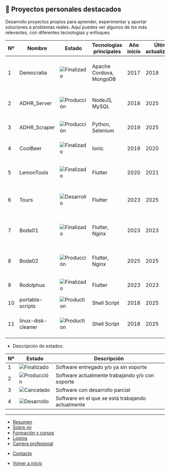 ## 🚀 Proyectos personales destacados

Desarrollo proyectos propios para aprender, experimentar y aportar soluciones a problemas reales.
Aquí puedes ver algunos de los más relevantes, con diferentes tecnologías y enfoques.

| Nº  | Nombre       | Estado                                                                | Tecnologías principales | Año inicio | Última actualización | Descripción                                                | Enlace                              |
| --- | ------------ | --------------------------------------------------------------------- | ----------------------- | ---------- | -------------------- | ---------------------------------------------------------- | ---------------------------------   |
| 1   | Democratia   | ![Finalizado](https://img.shields.io/badge/Finalizado-brightgreen)    | Apache Cordova, MongoDB | 2017       | 2018                 | Mi TFG. Aplicación para gestión de iniciativas ciudadanas. | Privado                             |
| 2   | ADHR_Server  | ![Producción](https://img.shields.io/badge/Producción-blue)           | NodeJS, MySQL           | 2018       | 2025                 | Software modular para control de peticiones API.           | [🔗](infoApp/ADHR_Server.md)        |
| 3   | ADHR_Scraper | ![Producción](https://img.shields.io/badge/Producción-blue)           | Python, Selenium        | 2019       | 2025                 | Automatización de recolección de datos web.                | [🔗](infoApp/ADHR_Scraper.md)       |
| 4   | CoolBeer     | ![Finalizado](https://img.shields.io/badge/Finalizado-brightgreen)    | Ionic                   | 2019       | 2020                 | App móvil para colecciones de cervezas.                    | Privado                             |
| 5   | LemonTools   | ![Finalizado](https://img.shields.io/badge/Finalizado-brightgreen)    | Flutter                 | 2020       | 2021                 | App móvil para control de calibres de limones.             | Privado                             |
| 6   | Tours        | ![Desarrollo](https://img.shields.io/badge/Desarrollo-yellow)         | Flutter                 | 2023       | 2025                 | App móvil para gestión de guías turísticos.                | Privado                             |
| 7   | Boda01       | ![Finalizado](https://img.shields.io/badge/Finalizado-brightgreen)    | Flutter, Nginx          | 2023       | 2023                 | Web personalizada (StarWars) para control de invitados.    | Privado                             |
| 8   | Boda02       | ![Producción](https://img.shields.io/badge/Producción-blue)           | Flutter, Nginx          | 2025       | 2025                 | Web personalizada para control de invitados.               | Privado                             |
| 9   | Rodolphus    | ![Finalizado](https://img.shields.io/badge/Finalizado-brightgreen)    | Flutter                 | 2023       | 2023                 | App móvil para gestión personal.                           | Privado                             |
| 10  | portable-scripts | ![Production](https://img.shields.io/badge/Production-blue)       | Shell Script            | 2018       | 2025                 | Scripts random                                             | [🔗](infoApp/portable-scripts)      |
| 11  | linux-disk-cleaner | ![Production](https://img.shields.io/badge/Production-blue)     | Shell Script            | 2018       | 2025                 | Script para la limpieza de disco en sistemas Linux         | [🔗](infoApp/linux-disk-cleaner.md) |


- Descripción de estados:

| Nº  | Estado                                                              | Descripción                                       |
| --- | ------------------------------------------------------------------- | -----------------------------------------------   |
| 1   | ![Finalizado](https://img.shields.io/badge/Finalizado-brightgreen)  | Software entregado y/o ya sin soporte             |
| 2   | ![Producción](https://img.shields.io/badge/Producción-blue)         | Software actualmente trabajando y/o con soporte   |
| 3   | ![Cancelado](https://img.shields.io/badge/Cancelado-red)            | Software con desarrollo parcial                   |
| 4   | ![Desarrollo](https://img.shields.io/badge/Desarrollo-yellow)       | Software en el que se está trabajando actualmente |

---

- [Resumen](summary.md)
- [Sobre mi](about.md)
- [Formación y cursos](training.md)
- [Logros](archivements.md)
- [Carrera profesional](professionalCareer.md)
<!-- - [Proyectos personales](personalProjects.md)-->
- [Contacto](contact.md)

- [Volver a inicio](/README.md)
